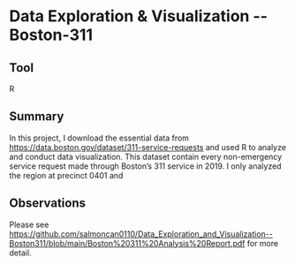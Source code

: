 # Data Exploration & Visualization -- Boston-311

## Tool
R

## Summary
  In this project, I download the essential data from https://data.boston.gov/dataset/311-service-requests and used R to analyze and conduct data visualization. This dataset contain every non-emergency service request made through Boston’s 311 service in 2019. I only analyzed the region at precinct 0401 and 

## Observations
Please see https://github.com/salmoncan0110/Data_Exploration_and_Visualization--Boston311/blob/main/Boston%20311%20Analysis%20Report.pdf for more detail.

